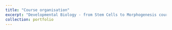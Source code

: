 ```yaml
---
title: "Course organisation"
excerpt: "Developmental Biology - from Stem Cells to Morphogenesis course 2022 and 2023 at Institut Curie. Responsible for communication with all attendees.(https://training.institut-curie.org/courses/developmental-biology-2024)"
collection: portfolio
---
```

